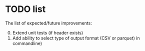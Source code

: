 # TODO list

The list of expected/future improvements:

0. Extend unit tests (if header exists)
1. Add ability to select type of output format (CSV or parquet) in commandline)
